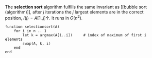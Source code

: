 
The **selection sort** algorithm fulfills the same invariant as [[bubble sort (algorithm)]], after $j$ iterations the $j$ largest elements are in the correct position, $I(j) = A[1 .. j] \uparrow$. It runs in $O(n^{2})$.

```
function selectionsort(A)
	for i in n .. 1
		let k = argmax(A[1..i])		# index of maximum of first i elements
		swap(A, k, i)
	end
end
```